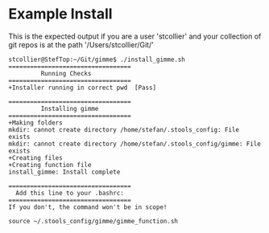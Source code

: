 # Example Install
This is the expected output if you are a user 'stcollier' and your collection of git repos is at the path '/Users/stcollier/Git/'

```
stcollier@StefTop:~/Git/gimme$ ./install_gimme.sh 
==================================
         Running Checks
==================================
+Installer running in correct pwd  [Pass]

==================================
         Installing gimme
==================================
+Making folders
mkdir: cannot create directory /home/stefan/.stools_config: File exists
mkdir: cannot create directory /home/stefan/.stools_config/gimme: File exists
+Creating files
+Creating function file
install_gimme: Install complete

==================================
  Add this line to your .bashrc:
==================================
If you don't, the command won't be in scope!

source ~/.stools_config/gimme/gimme_function.sh
```
